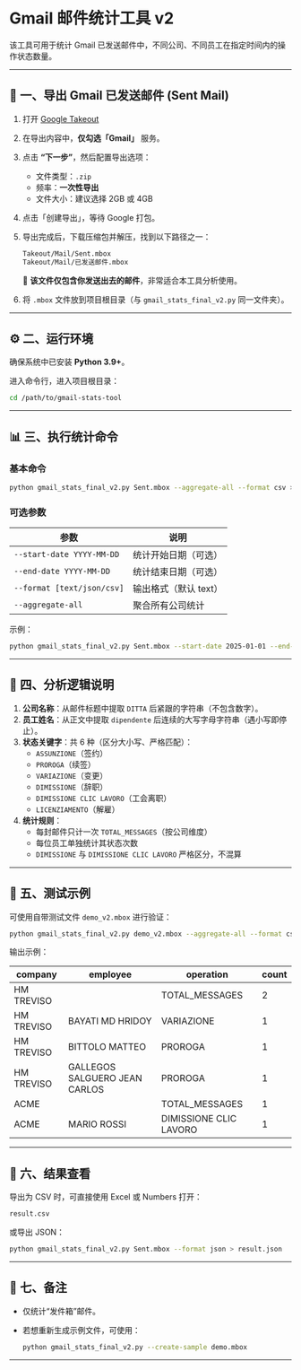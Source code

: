 # Gmail 邮件统计工具 v2

该工具可用于统计 Gmail 已发送邮件中，不同公司、不同员工在指定时间内的操作状态数量。

---

## 🧭 一、导出 Gmail 已发送邮件 (Sent Mail)

1. 打开 [Google Takeout](https://takeout.google.com/)
2. 在导出内容中，**仅勾选「Gmail」** 服务。
3. 点击 **“下一步”**，然后配置导出选项：  
   - 文件类型：`.zip`  
   - 频率：**一次性导出**  
   - 文件大小：建议选择 2GB 或 4GB  
4. 点击「创建导出」，等待 Google 打包。  
5. 导出完成后，下载压缩包并解压，找到以下路径之一：  

   ```bash
   Takeout/Mail/Sent.mbox
   Takeout/Mail/已发送邮件.mbox
   ```

   📌 **该文件仅包含你发送出去的邮件**，非常适合本工具分析使用。

6. 将 `.mbox` 文件放到项目根目录（与 `gmail_stats_final_v2.py` 同一文件夹）。

---

## ⚙️ 二、运行环境

确保系统中已安装 **Python 3.9+**。

进入命令行，进入项目根目录：

```bash
cd /path/to/gmail-stats-tool
```

---

## 📊 三、执行统计命令

### 基本命令

```bash
python gmail_stats_final_v2.py Sent.mbox --aggregate-all --format csv > result.csv
```

### 可选参数

| 参数 | 说明 |
|------|------|
| `--start-date YYYY-MM-DD` | 统计开始日期（可选） |
| `--end-date YYYY-MM-DD` | 统计结束日期（可选） |
| `--format [text/json/csv]` | 输出格式（默认 text） |
| `--aggregate-all` | 聚合所有公司统计 |

示例：

```bash
python gmail_stats_final_v2.py Sent.mbox --start-date 2025-01-01 --end-date 2025-03-31 --format csv > result.csv
```

---

## 🧩 四、分析逻辑说明

1. **公司名称**：从邮件标题中提取 `DITTA` 后紧跟的字符串（不包含数字）。  
2. **员工姓名**：从正文中提取 `dipendente` 后连续的大写字母字符串（遇小写即停止）。  
3. **状态关键字**：共 6 种（区分大小写、严格匹配）：  
   - `ASSUNZIONE`（签约）  
   - `PROROGA`（续签）  
   - `VARIAZIONE`（变更）  
   - `DIMISSIONE`（辞职）  
   - `DIMISSIONE CLIC LAVORO`（工会离职）  
   - `LICENZIAMENTO`（解雇）  
4. **统计规则**：  
   - 每封邮件只计一次 `TOTAL_MESSAGES`（按公司维度）  
   - 每位员工单独统计其状态次数  
   - `DIMISSIONE` 与 `DIMISSIONE CLIC LAVORO` 严格区分，不混算  

---

## 🧪 五、测试示例

可使用自带测试文件 `demo_v2.mbox` 进行验证：

```bash
python gmail_stats_final_v2.py demo_v2.mbox --aggregate-all --format csv > test_result.csv
```

输出示例：

| company | employee | operation | count |
|----------|-----------|------------|-------|
| HM TREVISO |  | TOTAL_MESSAGES | 2 |
| HM TREVISO | BAYATI MD HRIDOY | VARIAZIONE | 1 |
| HM TREVISO | BITTOLO MATTEO | PROROGA | 1 |
| HM TREVISO | GALLEGOS SALGUERO JEAN CARLOS | PROROGA | 1 |
| ACME |  | TOTAL_MESSAGES | 1 |
| ACME | MARIO ROSSI | DIMISSIONE CLIC LAVORO | 1 |

---

## 📁 六、结果查看

导出为 CSV 时，可直接使用 Excel 或 Numbers 打开：

```bash
result.csv
```

或导出 JSON：

```bash
python gmail_stats_final_v2.py Sent.mbox --format json > result.json
```

---

## 💬 七、备注

- 仅统计“发件箱”邮件。  
- 若想重新生成示例文件，可使用：  

  ```bash
  python gmail_stats_final_v2.py --create-sample demo.mbox
  ```

---
